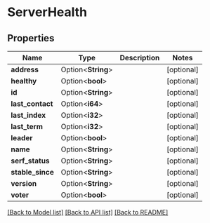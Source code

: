 # ServerHealth

## Properties

Name | Type | Description | Notes
------------ | ------------- | ------------- | -------------
**address** | Option<**String**> |  | [optional]
**healthy** | Option<**bool**> |  | [optional]
**id** | Option<**String**> |  | [optional]
**last_contact** | Option<**i64**> |  | [optional]
**last_index** | Option<**i32**> |  | [optional]
**last_term** | Option<**i32**> |  | [optional]
**leader** | Option<**bool**> |  | [optional]
**name** | Option<**String**> |  | [optional]
**serf_status** | Option<**String**> |  | [optional]
**stable_since** | Option<**String**> |  | [optional]
**version** | Option<**String**> |  | [optional]
**voter** | Option<**bool**> |  | [optional]

[[Back to Model list]](../README.md#documentation-for-models) [[Back to API list]](../README.md#documentation-for-api-endpoints) [[Back to README]](../README.md)


